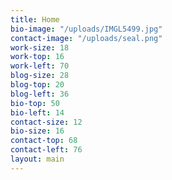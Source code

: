 ```yaml
---
title: Home
bio-image: "/uploads/IMGL5499.jpg"
contact-image: "/uploads/seal.png"
work-size: 18
work-top: 16
work-left: 70
blog-size: 28
blog-top: 20
blog-left: 36
bio-top: 50
bio-left: 14
contact-size: 12
bio-size: 16
contact-top: 68
contact-left: 76
layout: main
---
```


